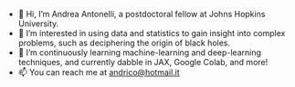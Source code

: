 - 👋 Hi, I’m Andrea Antonelli, a postdoctoral fellow at Johns Hopkins University.
- 👀 I’m interested in using data and statistics to gain insight into complex problems, such as deciphering the origin of black holes.
- 🌱 I’m continuously learning machine-learning and deep-learning techniques, and currently dabble in JAX, Google Colab, and more!
- 📫 You can reach me at andrico@hotmail.it

<!---
aantonelli94/aantonelli94 is a ✨ special ✨ repository because its `README.md` (this file) appears on your GitHub profile.
You can click the Preview link to take a look at your changes.
--->
